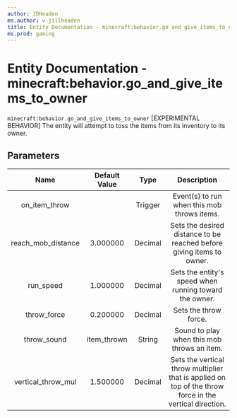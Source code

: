 ```yaml
---
author: JDHeaden
ms.author: v-jillheaden
title: Entity Documentation - minecraft:behavior.go_and_give_items_to_owner
ms.prod: gaming
---
```


# Entity Documentation - minecraft:behavior.go_and_give_items_to_owner

`minecraft:behavior.go_and_give_items_to_owner` [EXPERIMENTAL BEHAVIOR] The entity will attempt to toss the items from its inventory to its owner.

## Parameters

| Name| Default Value| Type| Description |
|:-----------:|:-----------:|:-----------:|:-----------:|
| on_item_throw| | Trigger| Event(s) to run when this mob throws items. |
| reach_mob_distance| 3.000000| Decimal| Sets the desired distance to be reached before giving items to owner. |
| run_speed| 1.000000| Decimal| Sets the entity's speed when running toward the owner. |
| throw_force| 0.200000| Decimal| Sets the throw force. |
| throw_sound| item_thrown| String| Sound to play when this mob throws an item. |
| vertical_throw_mul| 1.500000| Decimal| Sets the vertical throw multiplier that is applied on top of the throw force in the vertical direction. |
